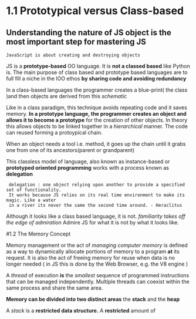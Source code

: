 # 1.1 Prototypical versus Class-based

## Understanding the nature of JS object is the most important step for mastering JS

	JavaScript is about creating and destroying objects

JS is a **prototype-based** OO language. It is **not a classed based** like Python is. The main purpose of class based and prototype based languages are to full fill a niche in the lOO ethos **by sharing code and avoiding redundancy**

In a class-based languages the programmer creates a blue-print( the class )and then objects are derived from this *schematic*

Like in a class paradigm, this technique avoids repeating code and it saves memory. **In a prototype language, the programmer creates an object and allows it to become a prototype** for the creation of other objects. In theory this allows objects to be linked together in a *hierarchical* manner. The code can reused forming a protoypical chain.

When an object needs a tool i.e. method, it goes up the chain until it grabs one from one of its ancestors(parent or grandparent)

This classless model of language, also known as instance-based or **prototyped oriented programming** works with a process known as **delegation**

     delegation : one object relying upon another to provide a specified set of functionality.
     It works because JS relies on its real time environment to make its magic. Like a water
     in a river its never the same the second time around. - Heraclitus

Although it looks like a class based language, it is not. *familiarity takes off the edge of admiration*
Admire JS for what it is not by what it looks like.


#1.2 The Memory Concept

Memory management or the act of *managing computer memory* is defined as a way to dynamically allocate portions of memory to a program **at** its request. It is also the act of freeing memory for reuse when data is no longer needed ( in JS this is done by the Web Browser, e.g. the V8 engine )

A *thread* of execution **is** the *smallest* sequence of programmed instructions that can be managed independently. Multiple threads can coexist within the same process and share the same area.

**Memory can be divided into two distinct areas** the **stack** and the **heap**

A *stack* is a **restricted data structure.** A **restricted** amount of




